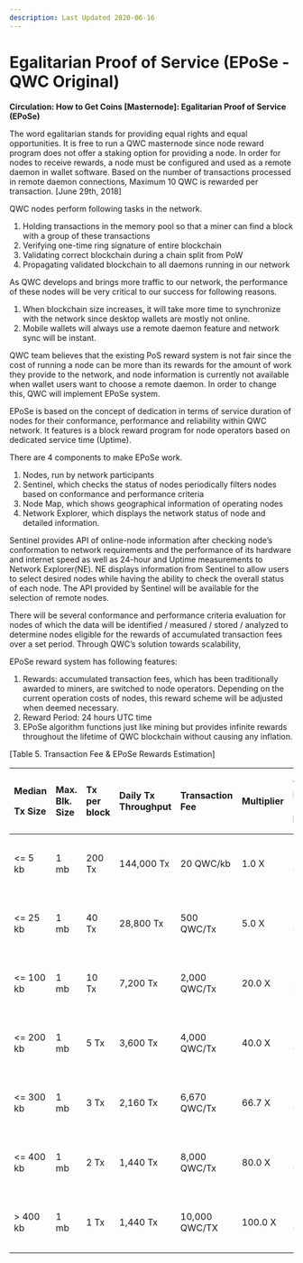 ```yaml
---
description: Last Updated 2020-06-16
---
```


# Egalitarian Proof of Service \(EPoSe - QWC Original\)

**Circulation: How to Get Coins \[Masternode\]: Egalitarian Proof of Service \(EPoSe\)**

The word egalitarian stands for providing equal rights and equal opportunities. It is free to run a QWC masternode since node reward program does not offer a staking option for providing a node. In order for nodes to receive rewards, a node must be configured and used as a remote daemon in wallet software. Based on the number of transactions processed in remote daemon connections, Maximum 10 QWC is rewarded per transaction. \[June 29th, 2018\]

QWC nodes perform following tasks in the network.

1. Holding transactions in the memory pool so that a miner can find a block with a group of these transactions
2. Verifying one-time ring signature of entire blockchain
3. Validating correct blockchain during a chain split from PoW
4. Propagating validated blockchain to all daemons running in our network

As QWC develops and brings more traffic to our network, the performance of these nodes will be very critical to our success for following reasons.

1. When blockchain size increases, it will take more time to synchronize with the network since desktop wallets are mostly not online.
2. Mobile wallets will always use a remote daemon feature and network sync will be instant.

QWC team believes that the existing PoS reward system is not fair since the cost of running a node can be more than its rewards for the amount of work they provide to the network, and node information is currently not available when wallet users want to choose a remote daemon. In order to change this, QWC will implement EPoSe system.

EPoSe is based on the concept of dedication in terms of service duration of nodes for their conformance, performance and reliability within QWC network. It features is a block reward program for node operators based on dedicated service time \(Uptime\).

There are 4 components to make EPoSe work.

1. Nodes, run by network participants
2. Sentinel, which checks the status of nodes periodically filters nodes based on conformance and performance criteria
3. Node Map, which shows geographical information of operating nodes
4. Network Explorer, which displays the network status of node and detailed information.

Sentinel provides API of online-node information after checking node’s conformation to network requirements and the performance of its hardware and internet speed as well as 24-hour and Uptime measurements to Network Explorer\(NE\). NE displays information from Sentinel to allow users to select desired nodes while having the ability to check the overall status of each node. The API provided by Sentinel will be available for the selection of remote nodes.

There will be several conformance and performance criteria evaluation for nodes of which the data will be identified / measured / stored / analyzed to determine nodes eligible for the rewards of accumulated transaction fees over a set period. Through QWC’s solution towards scalability,

EPoSe reward system has following features:

1. Rewards: accumulated transaction fees, which has been traditionally awarded to miners, are switched to node operators. Depending on the current operation costs of nodes, this reward scheme will be adjusted when deemed necessary.
2. Reward Period: 24 hours UTC time
3. EPoSe algorithm functions just like mining but provides infinite rewards throughout the lifetime of QWC blockchain without causing any inflation.

\[Table 5. Transaction Fee & EPoSe Rewards Estimation\]

<table>
  <thead>
    <tr>
      <th style="text-align:left">
        <p>Median</p>
        <p>Tx Size</p>
      </th>
      <th style="text-align:left">Max. Blk. Size</th>
      <th style="text-align:left">Tx per block</th>
      <th style="text-align:left">Daily Tx Throughput</th>
      <th style="text-align:left">Transaction Fee</th>
      <th style="text-align:left">Multiplier</th>
      <th style="text-align:left">Transaction Fee (Approx.) per Blk.</th>
      <th style="text-align:left">
        <p>Blk.</p>
        <p>per Day</p>
      </th>
      <th style="text-align:left">Est. Tx Rewards Available for Uptime Nodes</th>
    </tr>
  </thead>
  <tbody>
    <tr>
      <td style="text-align:left">&lt;= 5 kb</td>
      <td style="text-align:left">1 mb</td>
      <td style="text-align:left">200 Tx</td>
      <td style="text-align:left">144,000 Tx</td>
      <td style="text-align:left">20 QWC/kb</td>
      <td style="text-align:left">1.0 X</td>
      <td style="text-align:left">20,000 QWC</td>
      <td style="text-align:left">720</td>
      <td style="text-align:left">14,400,000 QWC + Mining Block Rewards</td>
    </tr>
    <tr>
      <td style="text-align:left">&lt;= 25 kb</td>
      <td style="text-align:left">1 mb</td>
      <td style="text-align:left">40 Tx</td>
      <td style="text-align:left">28,800 Tx</td>
      <td style="text-align:left">500 QWC/Tx</td>
      <td style="text-align:left">5.0 X</td>
      <td style="text-align:left">20,000 QWC</td>
      <td style="text-align:left">720</td>
      <td style="text-align:left">14,400,000 QWC + Mining Block Rewards</td>
    </tr>
    <tr>
      <td style="text-align:left">&lt;= 100 kb</td>
      <td style="text-align:left">1 mb</td>
      <td style="text-align:left">10 Tx</td>
      <td style="text-align:left">7,200 Tx</td>
      <td style="text-align:left">2,000 QWC/Tx</td>
      <td style="text-align:left">20.0 X</td>
      <td style="text-align:left">20,000 QWC</td>
      <td style="text-align:left">720</td>
      <td style="text-align:left">14,400,000 QWC + Mining Block Rewards</td>
    </tr>
    <tr>
      <td style="text-align:left">&lt;= 200 kb</td>
      <td style="text-align:left">1 mb</td>
      <td style="text-align:left">5 Tx</td>
      <td style="text-align:left">3,600 Tx</td>
      <td style="text-align:left">4,000 QWC/Tx</td>
      <td style="text-align:left">40.0 X</td>
      <td style="text-align:left">20,000 QWC</td>
      <td style="text-align:left">720</td>
      <td style="text-align:left">14,400,000 QWC + Mining Block Rewards</td>
    </tr>
    <tr>
      <td style="text-align:left">&lt;= 300 kb</td>
      <td style="text-align:left">1 mb</td>
      <td style="text-align:left">3 Tx</td>
      <td style="text-align:left">2,160 Tx</td>
      <td style="text-align:left">6,670 QWC/Tx</td>
      <td style="text-align:left">66.7 X</td>
      <td style="text-align:left">20,000 QWC</td>
      <td style="text-align:left">720</td>
      <td style="text-align:left">14,400,000 QWC + Mining Block Rewards</td>
    </tr>
    <tr>
      <td style="text-align:left">&lt;= 400 kb</td>
      <td style="text-align:left">1 mb</td>
      <td style="text-align:left">2 Tx</td>
      <td style="text-align:left">1,440 Tx</td>
      <td style="text-align:left">8,000 QWC/Tx</td>
      <td style="text-align:left">80.0 X</td>
      <td style="text-align:left">20,000 QWC</td>
      <td style="text-align:left">720</td>
      <td style="text-align:left">14,400,000 QWC + Mining Block Rewards</td>
    </tr>
    <tr>
      <td style="text-align:left">&gt; 400 kb</td>
      <td style="text-align:left">1 mb</td>
      <td style="text-align:left">1 Tx</td>
      <td style="text-align:left">1,440 Tx</td>
      <td style="text-align:left">10,000 QWC/TX</td>
      <td style="text-align:left">100.0 X</td>
      <td style="text-align:left">20,000 QWC</td>
      <td style="text-align:left">720</td>
      <td style="text-align:left">14,400,000 QWC + Mining Block Rewards</td>
    </tr>
  </tbody>
</table>

